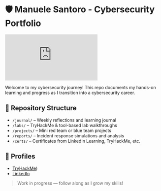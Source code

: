 # 🛡️ Manuele Santoro - Cybersecurity Portfolio
<iframe src="https://tryhackme.com/api/v2/badges/public-profile?userPublicId=5190255" style='border:none;'></iframe>


Welcome to my cybersecurity journey! This repo documents my hands-on learning and progress as I transition into a cybersecurity career.

## 📂 Repository Structure

- `/journal/` – Weekly reflections and learning journal
- `/labs/` – TryHackMe & tool-based lab walkthroughs
- `/projects/` – Mini red team or blue team projects
- `/reports/` – Incident response simulations and analysis
- `/certs/` – Certificates from LinkedIn Learning, TryHackMe, etc.

## 🔗 Profiles
- [TryHackMe](https://tryhackme.com/p/diabolele))
- [LinkedIn](https://www.linkedin.com/in/manuelesantoro/)

> Work in progress — follow along as I grow my skills!
